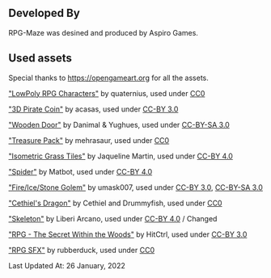## Developed By

RPG-Maze was desined and produced by Aspiro Games.

## Used assets

Special thanks to https://opengameart.org for all the assets.

["LowPoly RPG Characters"](https://opengameart.org/content/lowpoly-rpg-characters) by quaternius, used under [CC0](https://creativecommons.org/publicdomain/zero/1.0/)
  
["3D Pirate Coin"](https://opengameart.org/content/3d-pirate-coin) by acasas, used under [CC-BY 3.0](https://creativecommons.org/licenses/by/3.0/)
  
["Wooden Door"](https://opengameart.org/content/wooden-door) by Danimal & Yughues, used under [CC-BY-SA 3.0](https://creativecommons.org/licenses/by-sa/3.0/)
  
["Treasure Pack"](https://opengameart.org/content/treasure-pack) by mehrasaur, used under [CC0](https://creativecommons.org/publicdomain/zero/1.0/)
  
["Isometric Grass Tiles"](https://opengameart.org/content/isometric-grass-tiles) by Jaqueline Martin, used under [CC-BY 4.0](https://creativecommons.org/licenses/by/4.0/)
  
["Spider"](https://sketchfab.com/3d-models/spider-74493f72801e4304a4329b852b7814be) by Matbot, used under [CC-BY 4.0](https://creativecommons.org/licenses/by/4.0/)

["Fire/Ice/Stone Golem"](https://opengameart.org/content/fireicestone-golem) by umask007, used under [CC-BY 3.0](https://creativecommons.org/licenses/by/3.0/), [CC-BY-SA 3.0](https://creativecommons.org/licenses/by-sa/3.0/)

["Cethiel's Dragon"](https://opengameart.org/content/cethiels-dragon-3d) by Cethiel and Drummyfish, used under [CC0](https://creativecommons.org/publicdomain/zero/1.0/)

["Skeleton"](https://sketchfab.com/3d-models/3december-2020-day-16-fantasy-564b1f4f741b4f059a3e03b9c63fb438) by Liberi Arcano, used under [CC-BY 4.0](https://creativecommons.org/licenses/by/4.0/) / Changed

["RPG - The Secret Within the Woods"](https://opengameart.org/content/rpg-the-secret-within-the-woods) by HitCtrl, used under [CC-BY 3.0](https://creativecommons.org/licenses/by/3.0/)

["RPG SFX"](https://opengameart.org/content/80-cc0-rpg-sfx) by rubberduck, used under [CC0](https://creativecommons.org/publicdomain/zero/1.0/)

Last Updated At: 26 January, 2022
